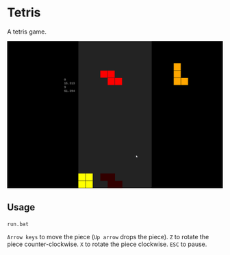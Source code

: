 # Tetris
A tetris game.

![Tetris game gif](assets/tetris.gif?raw=true "Tetris gif")

## Usage
`run.bat`

`Arrow keys` to move the piece (`Up arrow` drops the piece).
`Z` to rotate the piece counter-clockwise.
`X` to rotate the piece clockwise.
`ESC` to pause.